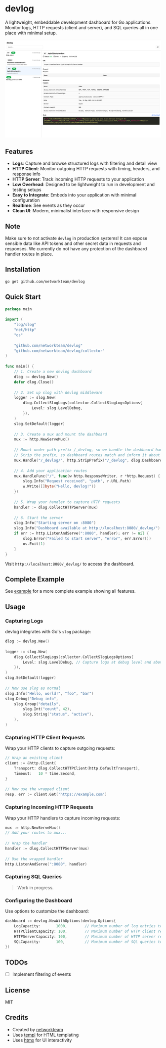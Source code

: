 # devlog

A lightweight, embeddable development dashboard for Go applications. Monitor logs, HTTP requests (client and server), and SQL queries all in one place with minimal setup.

![Screenshot of devlog dashboard](docs/screenshot.png)

## Features

- **Logs**: Capture and browse structured logs with filtering and detail view
- **HTTP Client**: Monitor outgoing HTTP requests with timing, headers, and response info
- **HTTP Server**: Track incoming HTTP requests to your application
- **Low Overhead**: Designed to be lightweight to run in development and testing setups
- **Easy to Integrate**: Embeds into your application with minimal configuration
- **Realtime**: See events as they occur
- **Clean UI**: Modern, minimalist interface with responsive design

## Note

Make sure to not activate `devlog` in production systems! It can expose sensible data like API tokens and other secret data in requests and responses.
We currently do not have any protection of the dashboard handler routes in place.

## Installation

```bash
go get github.com/networkteam/devlog
```

## Quick Start

```go
package main

import (
	"log/slog"
	"net/http"
	"os"

	"github.com/networkteam/devlog"
	"github.com/networkteam/devlog/collector"
)

func main() {
	// 1. Create a new devlog dashboard
	dlog := devlog.New()
	defer dlog.Close()

	// 2. Set up slog with devlog middleware
	logger := slog.New(
		dlog.CollectSlogLogs(collector.CollectSlogLogsOptions{
			Level: slog.LevelDebug,
		}),
	)
	slog.SetDefault(logger)

	// 3. Create a mux and mount the dashboard
	mux := http.NewServeMux()
	
	// Mount under path prefix /_devlog, so we handle the dashboard handler under this path
	// Strip the prefix, so dashboard routes match and inform it about the path prefix to render correct URLs
	mux.Handle("/_devlog/", http.StripPrefix("/_devlog", dlog.DashboardHandler("/_devlog")))

	// 4. Add your application routes
	mux.HandleFunc("/", func(w http.ResponseWriter, r *http.Request) {
		slog.Info("Request received", "path", r.URL.Path)
		w.Write([]byte("Hello, devlog!"))
	})

	// 5. Wrap your handler to capture HTTP requests
	handler := dlog.CollectHTTPServer(mux)

	// 6. Start the server
	slog.Info("Starting server on :8080")
	slog.Info("Dashboard available at http://localhost:8080/_devlog/")
	if err := http.ListenAndServe(":8080", handler); err != nil {
		slog.Error("Failed to start server", "error", err.Error())
		os.Exit(1)
	}
}
```

Visit `http://localhost:8080/_devlog/` to access the dashboard.

## Complete Example

See [example](example/main.go) for a more complete example showing all features.

## Usage

### Capturing Logs

devlog integrates with Go's `slog` package:

```go
dlog := devlog.New()

logger := slog.New(
    dlog.CollectSlogLogs(collector.CollectSlogLogsOptions{
		Level: slog.LevelDebug, // Capture logs at debug level and above
	}),
)
slog.SetDefault(logger)

// Now use slog as normal
slog.Info("Hello, world!", "foo", "bar")
slog.Debug("Debug info", 
	slog.Group("details",
		slog.Int("count", 42),
		slog.String("status", "active"),
	),
)
```

### Capturing HTTP Client Requests

Wrap your HTTP clients to capture outgoing requests:

```go
// Wrap an existing client
client := &http.Client{
    Transport: dlog.CollectHTTPClient(http.DefaultTransport),
    Timeout:   10 * time.Second,
}

// Now use the wrapped client
resp, err := client.Get("https://example.com")
```

### Capturing Incoming HTTP Requests

Wrap your HTTP handlers to capture incoming requests:

```go
mux := http.NewServeMux()
// Add your routes to mux...

// Wrap the handler
handler := dlog.CollectHTTPServer(mux)

// Use the wrapped handler
http.ListenAndServe(":8080", handler)
```

### Capturing SQL Queries

> Work in progress.

### Configuring the Dashboard

Use options to customize the dashboard:

```go
dashboard := devlog.NewWithOptions(devlog.Options{
	LogCapacity:       1000,        // Maximum number of log entries to keep
	HTTPClientCapacity: 100,        // Maximum number of HTTP client requests to keep
	HTTPServerCapacity: 100,        // Maximum number of HTTP server requests to keep
	SQLCapacity:       100,         // Maximum number of SQL queries to keep
})
```

## TODOs

- [ ] Implement filtering of events

## License

MIT

## Credits

- Created by [networkteam](https://networkteam.com)
- Uses [templ](https://github.com/a-h/templ) for HTML templating
- Uses [htmx](https://htmx.org/) for UI interactivity
